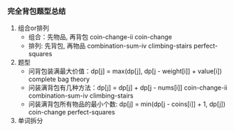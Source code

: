 ### 完全背包题型总结
1. 组合or排列
   * 组合：先物品, 再背包
        coin-change-ii
        coin-change
   * 排列: 先背包, 再物品
        combination-sum-iv
        climbing-stairs
        perfect-squares
2. 题型
   * 问背包装满最大价值：dp[j] = max(dp[j], dp[j - weight[i]] + value[i])
        complete bag theory
   * 问装满背包有几种方法：dp[j] = dp[j] + dp[j - nums[i]]
        coin-change-ii
        combination-sum-iv
        climbing-stairs
   * 问装满背包所有物品的最小个数: dp[j] = min(dp[j - coins[i]] + 1, dp[j])
        coin-change
        perfect-squares
3. 单词拆分
